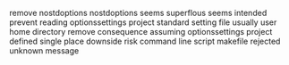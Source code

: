 remove nostdoptions nostdoptions seems superflous seems intended prevent reading optionssettings project standard setting file usually user home directory remove consequence assuming optionssettings project defined single place downside risk command line script makefile rejected unknown message